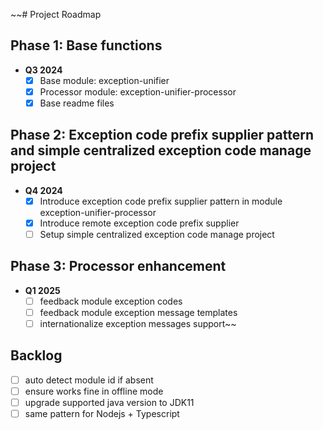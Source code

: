 ~~# Project Roadmap

## Phase 1: Base functions
- **Q3 2024**
    - [x] Base module: exception-unifier
    - [x] Processor module: exception-unifier-processor
    - [x] Base readme files

## Phase 2: Exception code prefix supplier pattern and simple centralized exception code manage project
- **Q4 2024**
    - [x] Introduce exception code prefix supplier pattern in module exception-unifier-processor
    - [x] Introduce remote exception code prefix supplier
    - [ ] Setup simple centralized exception code manage project

## Phase 3: Processor enhancement
- **Q1 2025**
    - [ ] feedback module exception codes
    - [ ] feedback module exception message templates
    - [ ] internationalize exception messages support~~

## Backlog
  - [ ] auto detect module id if absent
  - [ ] ensure works fine in offline mode
  - [ ] upgrade supported java version to JDK11
  - [ ] same pattern for Nodejs + Typescript
